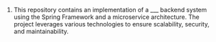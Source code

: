 1) This repository contains an implementation of a ___ backend system using the Spring Framework and a microservice architecture. The project leverages various technologies to ensure scalability, security, and maintainability.
